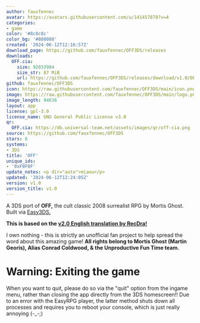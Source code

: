 ```yaml
---
author: fauxfennec
avatar: https://avatars.githubusercontent.com/u/141457878?v=4
categories:
- game
color: '#8c8c8c'
color_bg: '#808080'
created: '2024-06-12T12:16:57Z'
download_page: https://github.com/fauxfennec/OFF3DS/releases
downloads:
  OFF.cia:
    size: 92033984
    size_str: 87 MiB
    url: https://github.com/fauxfennec/OFF3DS/releases/download/v1.0/OFF.cia
github: fauxfennec/OFF3DS
icon: https://raw.githubusercontent.com/fauxfennec/OFF3DS/main/icon.png
image: https://raw.githubusercontent.com/fauxfennec/OFF3DS/main/logo.png
image_length: 94636
layout: app
license: gpl-3.0
license_name: GNU General Public License v3.0
qr:
  OFF.cia: https://db.universal-team.net/assets/images/qr/off-cia.png
source: https://github.com/fauxfennec/OFF3DS
stars: 6
systems:
- 3DS
title: 'OFF'
unique_ids:
- '0xF0F0F'
update_notes: <p dir="auto">miaou</p>
updated: '2024-06-12T12:24:05Z'
version: v1.0
version_title: v1.0
---
```

A 3DS port of **OFF,** the cult classic 2008 surrealist RPG by Mortis Ghost. Built via [Easy3DS.](https://github.com/msikma/Easy3DS)

**This is based on the [v2.0 English translation by RecDra!](https://forum.starmen.net/forum/Fan/Games/OFF-by-Mortis-Ghost/page/3#post1907821)**

I own nothing - this is strictly an unofficial fan project to help spread the word about this amazing game!
**All rights belong to Mortis Ghost (Martin Georis), Alias Conrad Coldwood, & the Unproductive Fun Time team.**

# Warning: Exiting the game
When you want to quit, please do so via the "quit" option from the ingame menu, rather than closing the app directly from the 3DS homescreen!! Due to an error with the EasyRPG player, the latter method shuts down all processes and requires you to reboot your console, which is just really annoying (-_-;)